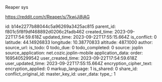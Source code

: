 Reaper sys

https://reddit.com/r/Reaper/s/7kwjJj8jAG

id: b14e2277b88044c5a96269a3425ac815
parent_id: f801c5f8f9df468892d0206c2fadb462
created_time: 2023-09-22T17:54:59.618Z
updated_time: 2023-09-22T17:55:15.664Z
is_conflict: 0
latitude: 44.14926833
longitude: 10.38770833
altitude: 487.1000
author: 
source_url: 
is_todo: 0
todo_due: 0
todo_completed: 0
source: joplin
source_application: net.cozic.joplin-mobile
application_data: 
order: 1695405299542
user_created_time: 2023-09-22T17:54:59.618Z
user_updated_time: 2023-09-22T17:55:15.664Z
encryption_cipher_text: 
encryption_applied: 0
markup_language: 1
is_shared: 0
share_id: 
conflict_original_id: 
master_key_id: 
user_data: 
type_: 1